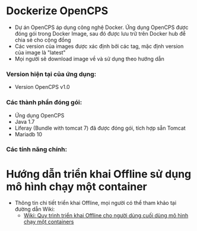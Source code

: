 # Dockerize OpenCPS  
* Dự án OpenCPS áp dụng công nghệ Docker. Ứng dụng OpenCPS được đóng gói trong Docker Image, sau đó được lưu trữ trên Docker hub để chia sẻ cho cộng đồng  
* Các version của images được xác định bởi các tag, mặc định version của image là "latest"  
* Mọi người sẽ download image về và sử dụng theo hướng dẫn  

### Version hiện tại của ứng dụng:  
* Version OpenCPS v1.0   

### Các thành phần đóng gói:  
* Ứng dụng OpenCPS
* Java 1.7  
* Liferay (Bundle with tomcat 7) đã được đóng gói, tích hợp sẵn Tomcat  
* Mariadb 10  

### Các tính năng chính:  

# Hướng dẫn triển khai Offline sử dụng mô hình chạy một container  
* Thông tin chi tiết triển khai Offline, mọi người có thể tham khảo tại đường dẫn Wiki:  
  * [Wiki: Quy trình triển khai Offline cho người dùng cuối dùng mô hình chạy một containers](https://github.com/VietOpenCPS/deploy/wiki/H%C6%B0%E1%BB%9Bng-d%E1%BA%ABn-tri%E1%BB%83n-khai-%E1%BB%A9ng-d%E1%BB%A5ng-OpenCPS-Offline-cho-ng%C6%B0%E1%BB%9Di-d%C3%B9ng-theo-m%C3%B4-h%C3%ACnh-all-in-one,-t%E1%BA%A5t-c%E1%BA%A3-%C4%91%C3%B3ng-g%C3%B3i-trong-m%E1%BB%99t-container)
